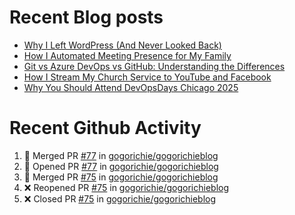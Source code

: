 # Recent Blog posts
<!-- BLOG-POST-LIST:START -->
- [Why I Left WordPress &lpar;And Never Looked Back&rpar;](https://www.gogorichie.com/blog/microsoft/so-long-wordpress/)
- [How I Automated Meeting Presence for My Family](https://www.gogorichie.com/blog/office-meeting-indicator/)
- [Git vs Azure DevOps vs GitHub: Understanding the Differences](https://www.gogorichie.com/blog/microsoft/gitvsghvsado/)
- [How I Stream My Church Service to YouTube and Facebook](https://www.gogorichie.com/blog/church_live_stream/)
- [Why You Should Attend DevOpsDays Chicago 2025](https://www.gogorichie.com/blog/devopsdayschicago2025/)
<!-- BLOG-POST-LIST:END -->


# Recent Github Activity
<!--START_SECTION:activity-->
1. 🎉 Merged PR [#77](https://github.com/gogorichie/gogorichieblog/pull/77) in [gogorichie/gogorichieblog](https://github.com/gogorichie/gogorichieblog)
2. 💪 Opened PR [#77](https://github.com/gogorichie/gogorichieblog/pull/77) in [gogorichie/gogorichieblog](https://github.com/gogorichie/gogorichieblog)
3. 🎉 Merged PR [#75](https://github.com/gogorichie/gogorichieblog/pull/75) in [gogorichie/gogorichieblog](https://github.com/gogorichie/gogorichieblog)
4. ❌ Reopened PR [#75](https://github.com/gogorichie/gogorichieblog/pull/75) in [gogorichie/gogorichieblog](https://github.com/gogorichie/gogorichieblog)
5. ❌ Closed PR [#75](https://github.com/gogorichie/gogorichieblog/pull/75) in [gogorichie/gogorichieblog](https://github.com/gogorichie/gogorichieblog)
<!--END_SECTION:activity-->

